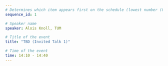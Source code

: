 ```yaml
---
# Determines which item appears first on the schedule (lowest number (0) appears first)
sequence_id: 1

# Speaker name
speaker: Alois Knoll, TUM

# Title of the event
title: "TBD (Invited Talk 1)"

# Time of the event
time: 14:10 - 14:40
---
```

